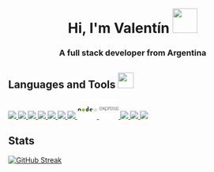 <h1 align="center"> Hi, I'm Valentín <img  src = "https://raw.githubusercontent.com/rahulbanerjee26/githubProfileReadmeGenerator/main/gifs/wave.gif" width = 50px height='50px'></h1>
<p align='center'>
<h3 align="center">A full stack developer from Argentina</h3>


<h2> Languages and Tools <img src = "https://raw.githubusercontent.com/rahulbanerjee26/githubProfileReadmeGenerator/main/gifs/code.gif" width = 32px height=32px> </h2> 
<a href= https://github.com/valentinaless07?tab=repositories&q=&type=&language=javascript&sort= > <img  width ='40px'  src ='https://raw.githubusercontent.com/rahulbanerjee26/githubAboutMeGenerator/main/icons/javascript.svg'> </a>
<a href= https://github.com/valentinaless07?tab=repositories&q=&type=&language=typescript&sort= > <img  width ='40px'  src ='https://raw.githubusercontent.com/rahulbanerjee26/githubAboutMeGenerator/main/icons/typescript.svg'> </a>
<a href= https://github.com/valentinaless07?tab=repositories&q=&type=&language=reactjs&sort= > <img  width ='40px'  src ='https://raw.githubusercontent.com/rahulbanerjee26/githubAboutMeGenerator/main/icons/reactjs.svg'> </a>
<a href= https://github.com/valentinaless07?tab=repositories&q=&type=&language=nextjs&sort= > <img  width ='40px'  src ='https://www.svgrepo.com/show/354113/nextjs-icon.svg'> </a>
<a href= https://github.com/valentinaless07?tab=repositories&q=&type=&language=angularjs&sort= > <img  width ='40px'  src ='https://raw.githubusercontent.com/rahulbanerjee26/githubAboutMeGenerator/main/icons/angularjs.svg'> </a>
<a href= https://github.com/valentinaless07?tab=repositories&q=&type=&language=bootstrap&sort= > <img  width ='40px'  src ='https://raw.githubusercontent.com/rahulbanerjee26/githubAboutMeGenerator/main/icons/bootstrap.svg'> </a>
<a href= https://github.com/valentinaless07?tab=repositories&q=&type=&language=sass&sort= > <img  width ='40px'  src ='https://raw.githubusercontent.com/rahulbanerjee26/githubAboutMeGenerator/main/icons/sass.svg'> </a>
<a href= https://github.com/valentinaless07?tab=repositories&q=&type=&language=nodejs&sort= > <img  width ='40px'  src ='https://raw.githubusercontent.com/devicons/devicon/master/icons/nodejs/nodejs-original-wordmark.svg'> </a>
<a href= https://github.com/valentinaless07?tab=repositories&q=&type=&language=express&sort= > <img  width ='40px'  src ='https://raw.githubusercontent.com/devicons/devicon/master/icons/express/express-original-wordmark.svg'> </a>
<a href= https://github.com/valentinaless07?tab=repositories&q=&type=&language=postgresql&sort= > <img  width ='40px'  src ='https://raw.githubusercontent.com/rahulbanerjee26/githubAboutMeGenerator/main/icons/postgresql.svg'> </a>
<a href= https://github.com/valentinaless07?tab=repositories&q=&type=&language=mongodb&sort= > <img  width ='40px'  src ='https://raw.githubusercontent.com/rahulbanerjee26/githubAboutMeGenerator/main/icons/mongodb.svg'> </a>
<a href= https://github.com/valentinaless07?tab=repositories&q=&type=&language=reactnative&sort= > <img  width ='40px'  src ='https://raw.githubusercontent.com/rahulbanerjee26/githubAboutMeGenerator/main/icons/reactnative.svg'> </a>

## Stats
[![GitHub Streak](https://github-readme-streak-stats.herokuapp.com?user=valentinaless07&theme=react)](https://git.io/streak-stats)
